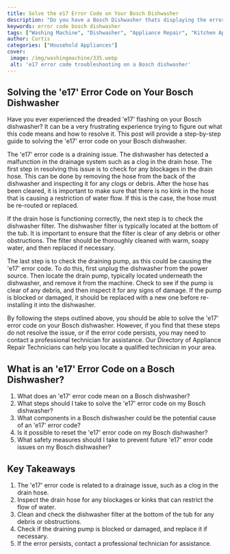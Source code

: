 ```yaml
---
title: Solve the e17 Error Code on Your Bosch Dishwasher
description: "Do you have a Bosch Dishwasher thats displaying the error code e17 In this blog post learn the steps needed to resolve this issue and keep your dishwasher running smoothly"
keywords: error code bosch dishwasher
tags: ["Washing Machine", "Dishwasher", "Appliance Repair", "Kitchen Appliances", "Clean Appliance", "Appliance Brand"]
author: Curtis
categories: ["Household Appliances"]
cover: 
 image: /img/washingmachine/335.webp
 alt: 'e17 error code troubleshooting on a Bosch dishwasher'
---
```

## Solving the 'e17' Error Code on Your Bosch Dishwasher
Have you ever experienced the dreaded 'e17' flashing on your Bosch dishwasher? It can be a very frustrating experience trying to figure out what this code means and how to resolve it. This post will provide a step-by-step guide to solving the 'e17' error code on your Bosch dishwasher.

The 'e17' error code is a draining issue. The dishwasher has detected a malfunction in the drainage system such as a clog in the drain hose. The first step in resolving this issue is to check for any blockages in the drain hose. This can be done by removing the hose from the back of the dishwasher and inspecting it for any clogs or debris. After the hose has been cleared, it is important to make sure that there is no kink in the hose that is causing a restriction of water flow. If this is the case, the hose must be re-routed or replaced.

If the drain hose is functioning correctly, the next step is to check the dishwasher filter. The dishwasher filter is typically located at the bottom of the tub. It is important to ensure that the filter is clear of any debris or other obstructions. The filter should be thoroughly cleaned with warm, soapy water, and then replaced if necessary.

The last step is to check the draining pump, as this could be causing the 'e17' error code. To do this, first unplug the dishwasher from the power source. Then locate the drain pump, typically located underneath the dishwasher, and remove it from the machine. Check to see if the pump is clear of any debris, and then inspect it for any signs of damage. If the pump is blocked or damaged, it should be replaced with a new one before re-installing it into the dishwasher.

By following the steps outlined above, you should be able to solve the 'e17' error code on your Bosch dishwasher. However, if you find that these steps do not resolve the issue, or if the error code persists, you may need to contact a professional technician for assistance. Our Directory of Appliance Repair Technicians can help you locate a qualified technician in your area.

## What is an 'e17' Error Code on a Bosch Dishwasher?
1. What does an 'e17' error code mean on a Bosch dishwasher?
2. What steps should I take to solve the 'e17' error code on my Bosch dishwasher?
3. What components in a Bosch dishwasher could be the potential cause of an 'e17' error code?
4. Is it possible to reset the 'e17' error code on my Bosch dishwasher?
5. What safety measures should I take to prevent future 'e17' error code issues on my Bosch dishwasher?

## Key Takeaways
1. The 'e17' error code is related to a drainage issue, such as a clog in the drain hose.
2. Inspect the drain hose for any blockages or kinks that can restrict the flow of water.
3. Clean and check the dishwasher filter at the bottom of the tub for any debris or obstructions.
4. Check if the draining pump is blocked or damaged, and replace it if necessary. 
5. If the error persists, contact a professional technician for assistance.
